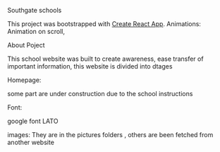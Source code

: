 Southgate schools

This project was bootstrapped with [Create React App](https://github.com/facebook/create-react-app).
Animations: Animation on scroll,

About Poject

This school website was built to create awareness, ease transfer of important information,
this website is divided into dtages

Homepage:

some part are under construction due to the school instructions

Font:

google font LATO

images:
They are in the pictures folders , others are been fetched from another website 


